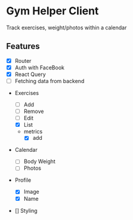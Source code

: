 # Gym Helper Client

Track exercises, weight/photos within a calendar

## Features

- [x] Router
- [x] Auth with FaceBook
- [x] React Query
- [ ] Fetching data from backend

- Exercises

  - [ ] Add
  - [ ] Remove
  - [ ] Edit
  - [x] List
  - metrics
    - [x] add

- Calendar

  - [ ] Body Weight
  - [ ] Photos

- Profile

  - [x] Image
  - [x] Name

- [] Styling
